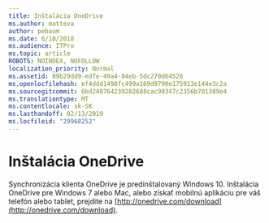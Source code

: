 ```yaml
---
title: Inštalácia OneDrive
ms.author: matteva
author: pebaum
ms.date: 6/10/2018
ms.audience: ITPro
ms.topic: article
ROBOTS: NOINDEX, NOFOLLOW
localization_priority: Normal
ms.assetid: 89b29dd9-edfe-49a4-84eb-5dc270d64526
ms.openlocfilehash: ef4ddd1498fc499a169d9790e175913e144e3c2a
ms.sourcegitcommit: 6bd248764239282688cac98347c2356b701389e4
ms.translationtype: MT
ms.contentlocale: sk-SK
ms.lasthandoff: 02/13/2019
ms.locfileid: "29968252"
---
```

# <a name="install-onedrive"></a>Inštalácia OneDrive

Synchronizácia klienta OneDrive je predinštalovaný Windows 10. Inštalácia OneDrive pre Windows 7 alebo Mac, alebo získať mobilnú aplikáciu pre váš telefón alebo tablet, prejdite na [http://onedrive.com/download](http://onedrive.com/download).
  

